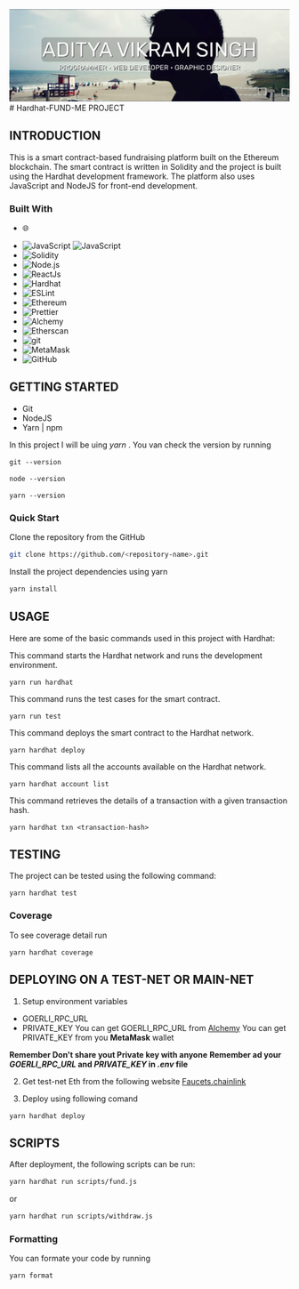 <img src="https://raw.githubusercontent.com/AVS1508/AVS1508/master/assets/Aditya%20Vikram%20Singh%20Banner.png">
# Hardhat-FUND-ME PROJECT

## INTRODUCTION
This is a smart contract-based fundraising platform built on the Ethereum blockchain. The smart contract is written in Solidity and the project is built using the Hardhat development framework. The platform also uses JavaScript and NodeJS for front-end development.
### Built With
- 🌐 &nbsp;
*  ![JavaScript](https://www.javascript.com/)
   ![JavaScript](https://img.shields.io/badge/-JavaScript-333333?style=flat&logo=javascript)
*  ![Solidity](https://docs.soliditylang.org/en/v0.8.18/)
*  ![Node.js](https://nodejs.org/en/-Node.js-333333?style=flat&logo=node.js)
*  ![ReactJs](https://reactjs.org/)
*  ![Hardhat](https://hardhat.org/)
*  ![ESLint](https://eslint.org/)
*  ![Ethereum](https://ethereum.org/en/)
*  ![Prettier](https://prettier.io/)
*  ![Alchemy](https://www.alchemy.com/)
*  ![Etherscan](https://etherscan.io/)
*  ![git](https://git-scm.com/)
*  ![MetaMask](https://metamask.io/)
*  ![GitHub](https://github.com/)

## GETTING STARTED
* Git
* NodeJS
* Yarn | npm

In this project I will be uing *yarn* .
You van check the version by running
```shell
git --version
```
```shell
node --version
```
```shell
yarn --version
```
### Quick Start
Clone the repository from the GitHub
```bash
git clone https://github.com/<repository-name>.git
```
Install the project dependencies using yarn
```bash
yarn install
```

## USAGE
Here are some of the basic commands used in this project with Hardhat:

This command starts the Hardhat network and runs the development environment.
```shell
yarn run hardhat
```
This command runs the test cases for the smart contract.
```shell
yarn run test
```
This command deploys the smart contract to the Hardhat network.
```shell
yarn hardhat deploy
```
This command lists all the accounts available on the Hardhat network.
```shell
yarn hardhat account list
```
This command retrieves the details of a transaction with a given transaction hash.
```shell
yarn hardhat txn <transaction-hash>
```

## TESTING
The project can be tested using the following command:
```shell
yarn hardhat test
```
### Coverage
To see coverage detail run
```shell
yarn hardhat coverage
```

## DEPLOYING ON A TEST-NET OR MAIN-NET
1. Setup environment variables
* GOERLI_RPC_URL
* PRIVATE_KEY
You can get GOERLI_RPC_URL from [Alchemy](https://www.alchemy.com/)
You can get PRIVATE_KEY from you **MetaMask** wallet

**Remember Don't share yout Private key with anyone**
**Remember ad your *GOERLI_RPC_URL* and *PRIVATE_KEY* in *.env* file**

2. Get test-net Eth from the following website
[Faucets.chainlink](https://faucets.chain.link/)

3. Deploy using following comand
```shell
yarn hardhat deploy
```

## SCRIPTS
After deployment, the following scripts can be run:
```bash
yarn hardhat run scripts/fund.js
```
or
```bash
yarn hardhat run scripts/withdraw.js
```
### Formatting
You can formate your code by running
```bash
yarn format
```

